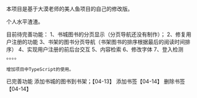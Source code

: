 本项目是基于大漠老师的美人鱼项目的自己的修改版。

个人水平渣渣。

目前待完善功能：
    1、书城图书的分页显示（分页导航还没有制作）；
    2、修复用户注册的功能
    3、书架的图书分页导航（书架图书的排序根据最后的阅读时间排序）
    4、实现用户注册的前后台交互
    5、内容检索
    6、修改字体
    7、登入检测 
    。。。。

    增加项目中TypeScript的使用。
已完善功能
    添加书城的图书到书架；【04-13】
    添加书签【04-14】
    删除书签【04-14】

